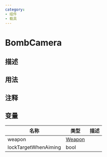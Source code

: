 ```yaml
---
category: 
- 组件
- 载具
---
```

# BombCamera
## 描述

## 用法

## 注释

## 变量
| 名称 | 类型 | 描述 |
| ----------- | ----------- | ----------- |
| weapon | [Weapon](./Weapon.md) |  |  
| lockTargetWhenAiming  | bool |  |  
